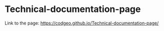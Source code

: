 # Technical-documentation-page
Link to the page: https://codgeo.github.io/Technical-documentation-page/
